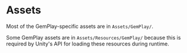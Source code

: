 # Assets

Most of the GemPlay-specific assets are in `Assets/GemPlay/`.

Some GemPlay assets are in `Assets/Resources/GemPlay/` because this is required by Unity's API for loading these resources during runtime.

